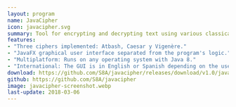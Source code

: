 ```yaml
---
layout: program
name: JavaCipher
icon: javacipher.svg
summary: Tool for encrypting and decrypting text using various classical ciphers.
features:
- "Three ciphers implemented: Atbash, Caesar y Vigenère."
- "JavaFX graphical user interface separated from the program's logic."
- "Multiplatform: Runs on any operating system with Java 8."
- "International: The GUI is in English or Spanish depending on the user's system."
download: https://github.com/S8A/javacipher/releases/download/v1.0/javacipher-1.0.jar
github: https://github.com/S8A/javacipher
image: javacipher-screenshot.webp
last-update: 2018-03-06
---
```

